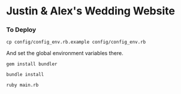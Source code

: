 Justin & Alex's Wedding Website
==============
### To Deploy

`cp config/config_env.rb.example config/config_env.rb`

And set the global environment variables there.

`gem install bundler`

`bundle install`

`ruby main.rb`

